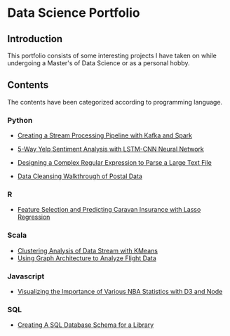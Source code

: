# Data Science Portfolio

## Introduction
This portfolio consists of some interesting projects I have taken on while undergoing a Master's of Data Science or as a personal hobby.

## Contents
The contents have been categorized according to programming language.

### Python
- [Creating a Stream Processing Pipeline with Kafka and Spark](https://github.com/ikosakwe/data-science-portfolio/tree/master/Fire_Stream_Processing_Pipeline_Python)

- [5-Way Yelp Sentiment Analysis with LSTM-CNN Neural Network](https://github.com/ikosakwe/data-science-portfolio/tree/master/Yelp_Sentiment_Analysis_With_Deep_Learning_Python)

- [Designing a Complex Regular Expression to Parse a Large Text File](https://github.com/ikosakwe/data-science-portfolio/tree/master/Parsing_JobPostings)

- [Data Cleansing Walkthrough of Postal Data](https://github.com/ikosakwe/data-science-portfolio/tree/master/Cleaning_Postal_Data_Python)

### R
- [Feature Selection and Predicting Caravan Insurance with Lasso Regression](https://github.com/ikosakwe/data-science-portfolio/tree/master/Insurance_Prediction_Lasso_Regression_R)

### Scala
- [Clustering Analysis of Data Stream with KMeans](https://github.com/ikosakwe/data-science-portfolio/tree/master/Stream_Kmeans_Scala)
- [Using Graph Architecture to Analyze Flight Data](https://github.com/ikosakwe/data-science-portfolio/tree/master/Analyzing_Flight_Data_Scala)

### Javascript
- [Visualizing the Importance of Various NBA Statistics with D3 and Node](https://github.com/ikosakwe/data-science-portfolio/tree/master/MVP_D3_Visualization_Javascript)

### SQL
- [Creating A SQL Database Schema for a Library](https://github.com/ikosakwe/data-science-portfolio/tree/master/Building_Library_SQL_Schema)
